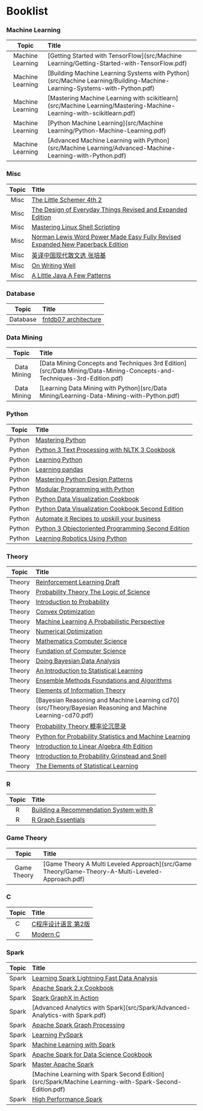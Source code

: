 Booklist
========

### Machine Learning

Topic                | Title
:---:                | :---
Machine Learning     | [Getting Started with TensorFlow](src/Machine Learning/Getting-Started-with-TensorFlow.pdf)
Machine Learning     | [Building Machine Learning Systems with Python](src/Machine Learning/Building-Machine-Learning-Systems-with-Python.pdf)
Machine Learning     | [Mastering Machine Learning with scikitlearn](src/Machine Learning/Mastering-Machine-Learning-with-scikitlearn.pdf)
Machine Learning     | [Python Machine Learning](src/Machine Learning/Python-Machine-Learning.pdf)
Machine Learning     | [Advanced Machine Learning with Python](src/Machine Learning/Advanced-Machine-Learning-with-Python.pdf)

### Misc

Topic                | Title
:---:                | :---
Misc                 | [The Little Schemer 4th 2](src/Misc/The-Little-Schemer-4th-2.pdf)
Misc                 | [The Design of Everyday Things Revised and Expanded Edition](src/Misc/The-Design-of-Everyday-Things-Revised-and-Expanded-Edition.pdf)
Misc                 | [Mastering Linux Shell Scripting](src/Misc/Mastering-Linux-Shell-Scripting.pdf)
Misc                 | [Norman Lewis Word Power Made Easy Fully Revised Expanded New Paperback Edition](src/Misc/Norman-Lewis-Word-Power-Made-Easy-Fully-Revised-Expanded-New-Paperback-Edition.pdf)
Misc                 | [英译中国现代散文选 张培基](src/Misc/英译中国现代散文选-张培基.pdf)
Misc                 | [On Writing Well](src/Misc/On-Writing-Well.pdf)
Misc                 | [A Little Java A Few Patterns](src/Misc/A-Little-Java-A-Few-Patterns.pdf)

### Database

Topic                | Title
:---:                | :---
Database             | [fntdb07 architecture](src/Database/fntdb07-architecture.pdf)

### Data Mining

Topic                | Title
:---:                | :---
Data Mining          | [Data Mining Concepts and Techniques 3rd Edition](src/Data Mining/Data-Mining-Concepts-and-Techniques-3rd-Edition.pdf)
Data Mining          | [Learning Data Mining with Python](src/Data Mining/Learning-Data-Mining-with-Python.pdf)

### Python

Topic                | Title
:---:                | :---
Python               | [Mastering Python](src/Python/Mastering-Python.pdf)
Python               | [Python 3 Text Processing with NLTK 3 Cookbook](src/Python/Python-3-Text-Processing-with-NLTK-3-Cookbook.pdf)
Python               | [Learning Python](src/Python/Learning-Python.pdf)
Python               | [Learning pandas](src/Python/Learning-pandas.pdf)
Python               | [Mastering Python Design Patterns](src/Python/Mastering-Python-Design-Patterns.pdf)
Python               | [Modular Programming with Python](src/Python/Modular-Programming-with-Python.pdf)
Python               | [Python Data Visualization Cookbook](src/Python/Python-Data-Visualization-Cookbook.pdf)
Python               | [Python Data Visualization Cookbook Second Edition](src/Python/Python-Data-Visualization-Cookbook-Second-Edition.pdf)
Python               | [Automate it Recipes to upskill your business](src/Python/Automate-it-Recipes-to-upskill-your-business.pdf)
Python               | [Python 3 Objectoriented Programming Second Edition](src/Python/Python-3-Objectoriented-Programming-Second-Edition.pdf)
Python               | [Learning Robotics Using Python](src/Python/Learning-Robotics-Using-Python.pdf)

### Theory

Topic                | Title
:---:                | :---
Theory               | [Reinforcement Learning Draft](src/Theory/Reinforcement-Learning-Draft.pdf)
Theory               | [Probability Theory The Logic of Science](src/Theory/Probability-Theory-The-Logic-of-Science.pdf)
Theory               | [Introduction to Probability](src/Theory/Introduction-to-Probability.pdf)
Theory               | [Convex Optimization](src/Theory/Convex-Optimization.pdf)
Theory               | [Machine Learning A Probabilistic Perspective](src/Theory/Machine-Learning-A-Probabilistic-Perspective.pdf)
Theory               | [Numerical Optimization](src/Theory/Numerical-Optimization.pdf)
Theory               | [Mathematics Computer Science](src/Theory/Mathematics-Computer-Science.pdf)
Theory               | [Fundation of Computer Science](src/Theory/Fundation-of-Computer-Science.pdf)
Theory               | [Doing Bayesian Data Analysis](src/Theory/Doing-Bayesian-Data-Analysis.pdf)
Theory               | [An Introduction to Statistical Learning](src/Theory/An-Introduction-to-Statistical-Learning.pdf)
Theory               | [Ensemble Methods Foundations and Algorithms](src/Theory/Ensemble-Methods-Foundations-and-Algorithms.pdf)
Theory               | [Elements of Information Theory](src/Theory/Elements-of-Information-Theory.pdf)
Theory               | [Bayesian Reasoning and Machine Learning cd70](src/Theory/Bayesian Reasoning and Machine Learning-cd70.pdf)
Theory               | [Probability Theory 概率论沉思录](src/Theory/Probability-Theory-概率论沉思录.pdf)
Theory               | [Python for Probability Statistics and Machine Learning](src/Theory/Python-for-Probability-Statistics-and-Machine-Learning.pdf)
Theory               | [Introduction to Linear Algebra 4th Edition](src/Theory/Introduction-to-Linear-Algebra-4th-Edition.PDF)
Theory               | [Introduction to Probability Grinstead and Snell](src/Theory/Introduction-to-Probability-Grinstead-and-Snell.pdf)
Theory               | [The Elements of Statistical Learning](src/Theory/The-Elements-of-Statistical-Learning.pdf)

### R

Topic                | Title
:---:                | :---
R                    | [Building a Recommendation System with R](src/R/Building-a-Recommendation-System-with-R.pdf)
R                    | [R Graph Essentials](src/R/R-Graph-Essentials.pdf)

### Game Theory

Topic                | Title
:---:                | :---
Game Theory          | [Game Theory A Multi Leveled Approach](src/Game Theory/Game-Theory-A-Multi-Leveled-Approach.pdf)

### C

Topic                | Title
:---:                | :---
C                    | [C程序设计语言 第2版](src/C/C程序设计语言-第2版.pdf)
C                    | [Modern C](src/C/Modern-C.pdf)

### Spark

Topic                | Title
:---:                | :---
Spark                | [Learning Spark Lightning Fast Data Analysis](src/Spark/Learning-Spark-Lightning-Fast-Data-Analysis.pdf)
Spark                | [Apache Spark 2.x Cookbook](src/Spark/Apache-Spark-2.x-Cookbook.pdf)
Spark                | [Spark GraphX in Action](src/Spark/Spark-GraphX-in-Action.pdf)
Spark                | [Advanced Analytics with Spark](src/Spark/Advanced-Analytics-with Spark.pdf)
Spark                | [Apache Spark Graph Processing](src/Spark/Apache-Spark-Graph-Processing.pdf)
Spark                | [Learning PySpark](src/Spark/Learning-PySpark.pdf)
Spark                | [Machine Learning with Spark](src/Spark/Machine-Learning-with-Spark.pdf)
Spark                | [Apache Spark for Data Science Cookbook](src/Spark/Apache-Spark-for-Data-Science-Cookbook.pdf)
Spark                | [Master Apache Spark](src/Spark/Master-Apache-Spark.pdf)
Spark                | [Machine Learning with Spark Second Edition](src/Spark/Machine Learning-with-Spark-Second-Edition.pdf)
Spark                | [High Performance Spark](src/Spark/High-Performance-Spark.pdf)

